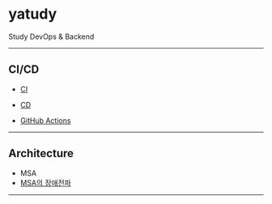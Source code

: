 # yatudy
Study DevOps &amp; Backend

---



## CI/CD

- [CI](https://github.com/leeseojune53/yatudy/blob/main/CI~CD/CI.md)

- [CD](https://github.com/leeseojune53/yatudy/blob/main/CI~CD/CD.md)
- [GitHub Actions](https://github.com/leeseojune53/yatudy/blob/main/CI~CD/Actions.md)

---



## Architecture

- MSA
- [MSA의 장애전파](https://github.com/leeseojune53/yatudy/blob/main/Architecture/MSA_%EC%9E%A5%EC%95%A0%EC%A0%84%ED%8C%8C.md)

---
